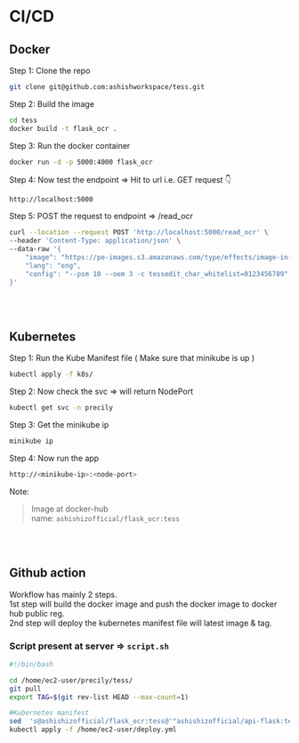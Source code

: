 # CI/CD 

## Docker
Step 1: Clone the repo
```bash 
git clone git@github.com:ashishworkspace/tess.git 
``` 
Step 2: Build the image 
```bash
cd tess
docker build -t flask_ocr .
```
Step 3: Run the docker container 
```bash
docker run -d -p 5000:4000 flask_ocr 
```
Step 4: Now test the endpoint => Hit to url i.e. GET request 👇
```bash
http://localhost:5000
```
Step 5: POST the request to endpoint =>  /read_ocr 
```bash
curl --location --request POST 'http://localhost:5000/read_ocr' \
--header 'Content-Type: application/json' \
--data-raw '{
    "image": "https://pe-images.s3.amazonaws.com/type/effects/image-in-text/new/photoshop-image-in-text.jpg",
    "lang": "eng",
    "config": "--psm 10 --oem 3 -c tessedit_char_whitelist=0123456789"
}'
```

<br />
<br />

## Kubernetes

Step 1: Run the Kube Manifest file  ( Make sure that minikube is up )

```bash
kubectl apply -f k8s/
```
Step 2: Now check the svc => will return NodePort 
```bash
kubectl get svc -n precily
```
Step 3: Get the minikube ip 
```bash
minikube ip  
```
Step 4: Now run the app
```bash
http://<minikube-ip>:<node-port>
```
Note:
> Image at docker-hub  <br />
> name: `ashishizofficial/flask_ocr:tess`


<br />
<br />

## Github action 

Workflow has mainly 2 steps.<br />
1st step will build the docker image and push the docker image to docker hub public reg.<br />
2nd step will deploy the kubernetes manifest file will latest image & tag.<br />

### Script present at server => `script.sh`
```bash
#!/bin/bash

cd /home/ec2-user/precily/tess/
git pull
export TAG=$(git rev-list HEAD --max-count=1)

#Kubernetes manifest
sed  's@ashishizofficial/flask_ocr:tess@'"ashishizofficial/api-flask:tess-$TAG"'@' k8s/app.yml > /home/ec2-user/deploy.yml
kubectl apply -f /home/ec2-user/deploy.yml
```


